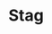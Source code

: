# Stag

<div class = 'trapped' data-piece = 'stag'></div>
<div class = 'boxset'  data-sets  = 'basic_leapers'></div>
